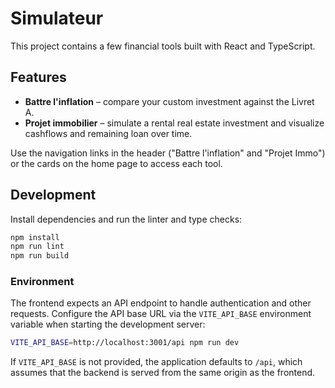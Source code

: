 # Simulateur

This project contains a few financial tools built with React and TypeScript.

## Features

- **Battre l'inflation** – compare your custom investment against the Livret A.
- **Projet immobilier** – simulate a rental real estate investment and visualize cashflows and remaining loan over time.

Use the navigation links in the header ("Battre l'inflation" and "Projet Immo") or the cards on the home page to access each tool.

## Development

Install dependencies and run the linter and type checks:

```bash
npm install
npm run lint
npm run build
```

### Environment

The frontend expects an API endpoint to handle authentication and other
requests. Configure the API base URL via the `VITE_API_BASE` environment
variable when starting the development server:

```bash
VITE_API_BASE=http://localhost:3001/api npm run dev
```

If `VITE_API_BASE` is not provided, the application defaults to `/api`, which
assumes that the backend is served from the same origin as the frontend.

